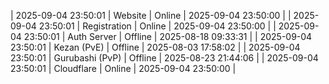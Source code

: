 | 2025-09-04 23:50:01 | Website | Online | 2025-09-04 23:50:00 |
| 2025-09-04 23:50:01 | Registration | Online | 2025-09-04 23:50:00 |
| 2025-09-04 23:50:01 | Auth Server | Offline | 2025-08-18 09:33:31 |
| 2025-09-04 23:50:01 | Kezan (PvE) | Offline | 2025-08-03 17:58:02 |
| 2025-09-04 23:50:01 | Gurubashi (PvP) | Offline | 2025-08-23 21:44:06 |
| 2025-09-04 23:50:01 | Cloudflare | Online | 2025-09-04 23:50:00 |
